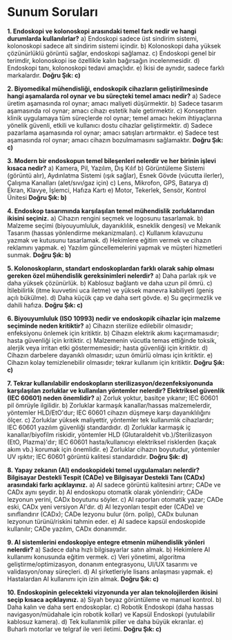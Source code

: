 # Sunum Soruları 

**1. Endoskopi ve kolonoskopi arasındaki temel fark nedir ve hangi durumlarda kullanılırlar?**
    a) Endoskopi sadece üst sindirim sistemi, kolonoskopi sadece alt sindirim sistemi içindir.
    b) Kolonoskopi daha yüksek çözünürlüklü görüntü sağlar, endoskopi sağlamaz.
    c) Endoskopi genel bir terimdir, kolonoskopi ise özellikle kalın bağırsağın incelenmesidir.
    d) Endoskopi tanı, kolonoskopi tedavi amaçlıdır.
    e) İkisi de aynıdır, sadece farklı markalardır.
    **Doğru Şık: c)**

**2. Biyomedikal mühendisliği, endoskopik cihazların geliştirilmesinde hangi aşamalarda rol oynar ve bu süreçteki temel amacı nedir?**
    a) Sadece üretim aşamasında rol oynar; amacı maliyeti düşürmektir.
    b) Sadece tasarım aşamasında rol oynar; amacı cihazı estetik hale getirmektir.
    c) Konseptten klinik uygulamaya tüm süreçlerde rol oynar; temel amacı hekim ihtiyaçlarına yönelik güvenli, etkili ve kullanıcı dostu cihazlar geliştirmektir.
    d) Sadece pazarlama aşamasında rol oynar; amacı satışları artırmaktır.
    e) Sadece test aşamasında rol oynar; amacı cihazın bozulmamasını sağlamaktır.
    **Doğru Şık: c)**

**3. Modern bir endoskopun temel bileşenleri nelerdir ve her birinin işlevi kısaca nedir?**
    a) Kamera, Pil, Yazılım, Dış Kılıf
    b) Görüntüleme Sistemi (görüntü alır), Aydınlatma Sistemi (ışık sağlar), Esnek Gövde (vücutta ilerler), Çalışma Kanalları (alet/sıvı/gaz için)
    c) Lens, Mikrofon, GPS, Batarya
    d) Ekran, Klavye, İşlemci, Hafıza Kartı
    e) Motor, Tekerlek, Sensör, Kontrol Ünitesi
    **Doğru Şık: b)**

**4. Endoskop tasarımında karşılaşılan temel mühendislik zorluklarından ikisini seçiniz.**
    a) Cihazın rengini seçmek ve logosunu tasarlamak.
    b) Malzeme seçimi (biyouyumluluk, dayanıklılık, esneklik dengesi) ve Mekanik Tasarım (hassas yönlendirme mekanizmaları).
    c) Kullanım kılavuzunu yazmak ve kutusunu tasarlamak.
    d) Hekimlere eğitim vermek ve cihazın reklamını yapmak.
    e) Yazılım güncellemelerini yapmak ve müşteri hizmetleri sunmak.
    **Doğru Şık: b)**

**5. Kolonoskopların, standart endoskoplardan farklı olarak sahip olması gereken özel mühendislik gereksinimleri nelerdir?**
    a) Daha parlak ışık ve daha yüksek çözünürlük.
    b) Kablosuz bağlantı ve daha uzun pil ömrü.
    c) İtilebilirlik (itme kuvvetini uca iletme) ve yüksek manevra kabiliyeti (geniş açılı bükülme).
    d) Daha küçük çap ve daha sert gövde.
    e) Su geçirmezlik ve dahili hafıza.
    **Doğru Şık: c)**

**6. Biyouyumluluk (ISO 10993) nedir ve endoskopik cihazlar için malzeme seçiminde neden kritiktir?**
    a) Cihazın sterilize edilebilir olmasıdır; enfeksiyonu önlemek için kritiktir.
    b) Cihazın elektrik akımı kaçırmamasıdır; hasta güvenliği için kritiktir.
    c) Malzemenin vücutla temas ettiğinde toksik, alerjik veya irritan etki göstermemesidir; hasta güvenliği için kritiktir.
    d) Cihazın darbelere dayanıklı olmasıdır; uzun ömürlü olması için kritiktir.
    e) Cihazın kolay temizlenebilir olmasıdır; tekrar kullanım için kritiktir.
    **Doğru Şık: c)**

**7. Tekrar kullanılabilir endoskopların sterilizasyon/dezenfeksiyonunda karşılaşılan zorluklar ve kullanılan yöntemler nelerdir? Elektriksel güvenlik (IEC 60601) neden önemlidir?**
    a) Zorluk yoktur, basitçe yıkanır; IEC 60601 pil ömrüyle ilgilidir.
    b) Zorluklar karmaşık kanallar/hassas malzemelerdir, yöntemler HLD/EtO'dur; IEC 60601 cihazın düşmeye karşı dayanıklılığını ölçer.
    c) Zorluklar yüksek maliyettir, yöntemler tek kullanımlık cihazlardır; IEC 60601 yazılım güvenliği standardıdır.
    d) Zorluklar karmaşık iç kanallar/biyofilm riskidir, yöntemler HLD (Glutaraldehit vb.)/Sterilizasyon (EtO, Plazma)'dır; IEC 60601 hasta/kullanıcıyı elektriksel risklerden (kaçak akım vb.) korumak için önemlidir.
    e) Zorluklar cihazın boyutudur, yöntemler UV ışıktır; IEC 60601 görüntü kalitesi standardıdır.
    **Doğru Şık: d)**

**8. Yapay zekanın (AI) endoskopideki temel uygulamaları nelerdir? Bilgisayar Destekli Tespit (CADe) ve Bilgisayar Destekli Tanı (CADx) arasındaki farkı açıklayınız.**
    a) AI sadece görüntü kalitesini artırır; CADe ve CADx aynı şeydir.
    b) AI endoskopu otomatik olarak yönlendirir; CADe lezyonun yerini, CADx boyutunu söyler.
    c) AI raporları otomatik yazar; CADe eski, CADx yeni versiyon AI'dır.
    d) AI lezyonları tespit eder (CADe) ve sınıflandırır (CADx); CADe lezyonu bulur (örn. polip), CADx bulunan lezyonun türünü/riskini tahmin eder.
    e) AI sadece kapsül endoskopide kullanılır; CADe yazılım, CADx donanımdır.

**9. AI sistemlerini endoskopiye entegre etmenin mühendislik yönleri nelerdir?**
    a) Sadece daha hızlı bilgisayarlar satın almak.
    b) Hekimlere AI kullanımı konusunda eğitim vermek.
    c) Veri yönetimi, algoritma geliştirme/optimizasyon, donanım entegrasyonu, UI/UX tasarımı ve validasyon/onay süreçleri.
    d) AI şirketleriyle lisans anlaşması yapmak.
    e) Hastalardan AI kullanımı için izin almak.
    **Doğru Şık: c)**

**10. Endoskopinin gelecekteki vizyonunda yer alan teknolojilerden ikisini seçip kısaca açıklayınız.**
    a) Siyah beyaz görüntüleme ve manuel kontrol.
    b) Daha kalın ve daha sert endoskoplar.
    c) Robotik Endoskopi (daha hassas navigasyon/müdahale için robotik kollar) ve Kapsül Endoskopi (yutulabilir kablosuz kamera).
    d) Tek kullanımlık piller ve daha büyük ekranlar.
    e) Buharlı motorlar ve telgraf ile veri iletimi.
    **Doğru Şık: c)**
